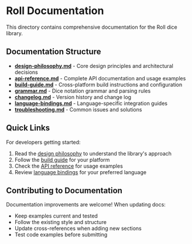 # Roll Documentation

This directory contains comprehensive documentation for the Roll dice library.

## Documentation Structure

- **[design-philosophy.md](design-philosophy.md)** - Core design principles and architectural decisions
- **[api-reference.md](api-reference.md)** - Complete API documentation and usage examples  
- **[build-guide.md](build-guide.md)** - Cross-platform build instructions and configuration
- **[grammar.md](grammar.md)** - Dice notation grammar and parsing rules
- **[changelog.md](changelog.md)** - Version history and change log
- **[language-bindings.md](language-bindings.md)** - Language-specific integration guides
- **[troubleshooting.md](troubleshooting.md)** - Common issues and solutions

## Quick Links

For developers getting started:
1. Read the [design philosophy](design-philosophy.md) to understand the library's approach
2. Follow the [build guide](build-guide.md) for your platform
3. Check the [API reference](api-reference.md) for usage examples
4. Review [language bindings](language-bindings.md) for your preferred language

## Contributing to Documentation

Documentation improvements are welcome! When updating docs:
- Keep examples current and tested
- Follow the existing style and structure
- Update cross-references when adding new sections
- Test code examples before submitting
